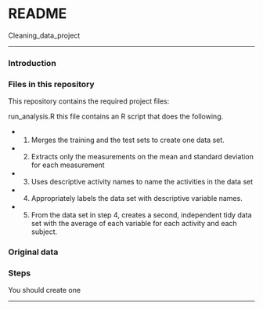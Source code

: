 # README 
Cleaning_data_project

---------------------------------------------------------------------------

### Introduction


### Files in this repository

This repository contains the required project files:

run_analysis.R
this file contains an R script that does the following. 
* 1. Merges the training and the test sets to create one data set.
* 2. Extracts only the measurements on the mean and standard deviation for each measurement 
* 3. Uses descriptive activity names to name the activities in the data set
* 4. Appropriately labels the data set with descriptive variable names. 
* 5. From the data set in step 4, creates a second, independent tidy data set with the average of each variable for each activity and each subject.


### Original data


###  Steps

You should create one 
________________________________________________


